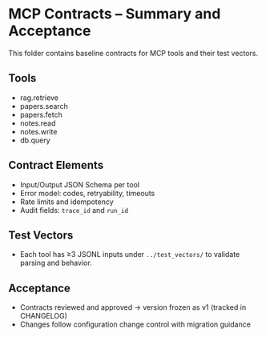 # MCP Contracts – Summary and Acceptance

This folder contains baseline contracts for MCP tools and their test vectors.

## Tools
- rag.retrieve
- papers.search
- papers.fetch
- notes.read
- notes.write
- db.query

## Contract Elements
- Input/Output JSON Schema per tool
- Error model: codes, retryability, timeouts
- Rate limits and idempotency
- Audit fields: `trace_id` and `run_id`

## Test Vectors
- Each tool has ≥3 JSONL inputs under `../test_vectors/` to validate parsing and behavior.

## Acceptance
- Contracts reviewed and approved → version frozen as v1 (tracked in CHANGELOG)
- Changes follow configuration change control with migration guidance
